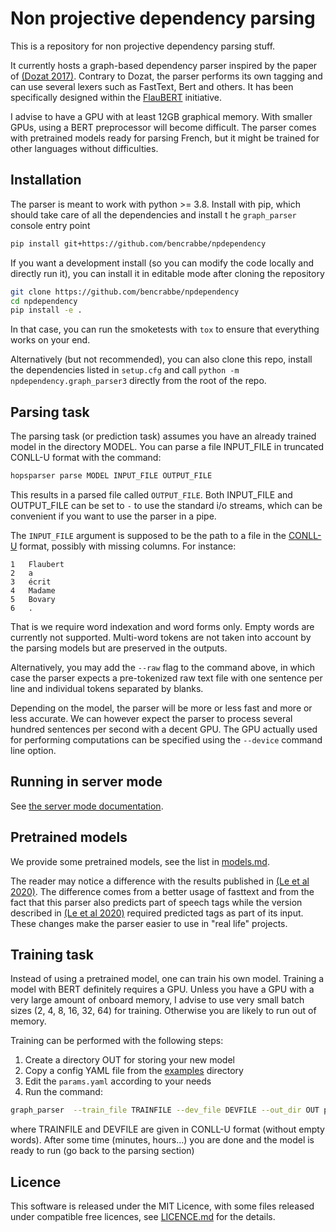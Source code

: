 Non projective dependency parsing
=================================

This is a repository for non projective dependency parsing stuff.

It currently hosts a graph-based dependency parser inspired by the paper of
[(Dozat 2017)](https://nlp.stanford.edu/pubs/dozat2017deep.pdf). Contrary to Dozat, the parser
performs its own tagging and can use several lexers such as FastText, Bert and others. It has been
specifically designed within the [FlauBERT](https://github.com/getalp/Flaubert) initiative.

I advise to have a GPU with at least 12GB graphical memory. With smaller GPUs, using a BERT
preprocessor will become difficult. The parser comes with pretrained models ready for parsing
French, but it might be trained for other languages without difficulties.

## Installation

The parser is meant to work with python >= 3.8. Install with pip, which should take care of all the
dependencies and install t he `graph_parser` console entry point

```sh
pip install git+https://github.com/bencrabbe/npdependency
```

If you want a development install (so you can modify the code locally and directly run it), you can
install it in editable mode after cloning the repository

```sh
git clone https://github.com/bencrabbe/npdependency
cd npdependency
pip install -e .
```

In that case, you can run the smoketests with `tox` to ensure that everything works on your end.

Alternatively (but not recommended), you can also clone this repo, install the dependencies listed
in `setup.cfg` and call `python -m npdependency.graph_parser3` directly from the root of the repo.

## Parsing task

The parsing task (or prediction task) assumes you have an already trained model in the directory
MODEL. You can parse a file INPUT_FILE in truncated CONLL-U format with the command:

```sh
hopsparser parse MODEL INPUT_FILE OUTPUT_FILE
```

This results in a parsed file called `OUTPUT_FILE`. Both INPUT_FILE and OUTPUT_FILE can be set to
`-` to use the standard i/o streams, which can be convenient if you want to use the parser in a
pipe.

The `INPUT_FILE` argument is supposed to be the path to a file in the
[CONLL-U](https://universaldependencies.org/format.html) format, possibly with missing columns. For
instance:

```conllu
1	Flaubert
2	a
3	écrit
4	Madame
5	Bovary
6	.
```

That is we require word indexation and word forms only. Empty words are currently not supported.
Multi-word tokens are not taken into account by the parsing models but are preserved in the outputs.

Alternatively, you may add the `--raw` flag to the command above, in which case the parser expects a
pre-tokenized raw text file with one sentence per line and individual tokens separated by blanks.

Depending on the model, the parser will be more or less fast and more or less accurate. We can
however expect the parser to process several hundred sentences per second with a decent GPU. The GPU
actually used for performing computations can be specified using the `--device` command line option.

## Running in server mode

See [the server mode documentation](docs/server.md).

## Pretrained models

We provide some pretrained models, see the list in [models.md](models.md).

The reader may notice a difference with the results published in [(Le et al
2020)](https://arxiv.org/abs/1912.05372). The difference comes from a better usage of fasttext and
from the fact that this parser also predicts part of speech tags while the version described in [(Le
et al 2020)](https://arxiv.org/abs/1912.05372) required predicted tags as part of its input. These
changes make the parser easier to use in "real life" projects.

## Training task

Instead of using a pretrained model, one can train his own model. Training a model with BERT
definitely requires a GPU. Unless you have a GPU with a very large amount of onboard memory, I
advise to use very small batch sizes (2, 4, 8, 16, 32, 64) for training. Otherwise you are likely to
run out of memory.

Training can be performed with the following steps:

1. Create a directory OUT for storing your new model
2. Copy a config YAML file from the [examples](examples) directory
3. Edit the `params.yaml` according to your needs
4. Run the command:

```sh
graph_parser  --train_file TRAINFILE --dev_file DEVFILE --out_dir OUT params.yaml
```

where TRAINFILE and DEVFILE are given in CONLL-U format (without empty words). After some time
(minutes, hours…) you are done and the model is ready to run (go back to the parsing section)

## Licence

This software is released under the MIT Licence, with some files released under compatible free
licences, see [LICENCE.md](LICENCE.md) for the details.
